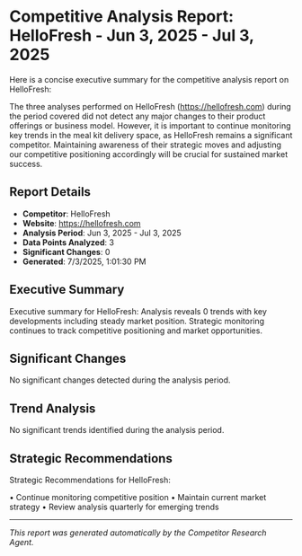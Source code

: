 # Competitive Analysis Report: HelloFresh - Jun 3, 2025 - Jul 3, 2025

Here is a concise executive summary for the competitive analysis report on HelloFresh:

The three analyses performed on HelloFresh (https://hellofresh.com) during the period covered did not detect any major changes to their product offerings or business model. However, it is important to continue monitoring key trends in the meal kit delivery space, as HelloFresh remains a significant competitor. Maintaining awareness of their strategic moves and adjusting our competitive positioning accordingly will be crucial for sustained market success.

## Report Details

- **Competitor**: HelloFresh
- **Website**: https://hellofresh.com
- **Analysis Period**: Jun 3, 2025 - Jul 3, 2025
- **Data Points Analyzed**: 3
- **Significant Changes**: 0
- **Generated**: 7/3/2025, 1:01:30 PM

## Executive Summary

Executive summary for HelloFresh: Analysis reveals 0 trends with key developments including steady market position. Strategic monitoring continues to track competitive positioning and market opportunities.

## Significant Changes

No significant changes detected during the analysis period.

## Trend Analysis

No significant trends identified during the analysis period.

## Strategic Recommendations

Strategic Recommendations for HelloFresh:

• Continue monitoring competitive position
• Maintain current market strategy
• Review analysis quarterly for emerging trends

---

*This report was generated automatically by the Competitor Research Agent.*
